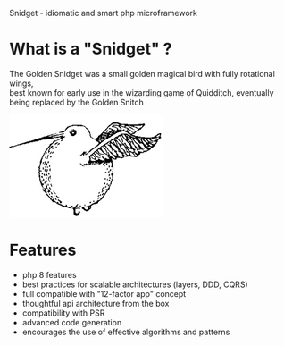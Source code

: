 Snidget - idiomatic and smart php microframework

# What is a "Snidget" ?

The Golden Snidget was a small golden magical bird with fully rotational wings,  
best known for early use in the wizarding game of Quidditch, eventually being replaced by the Golden Snitch

![The Golden Snidget](./docs/assets/snidget.png)

# Features

- php 8 features
- best practices for scalable architectures (layers, DDD, CQRS)
- full compatible with "12-factor app" concept
- thoughtful api architecture from the box
- compatibility with PSR
- advanced code generation
- encourages the use of effective algorithms and patterns
